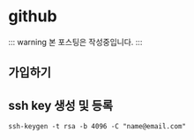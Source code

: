 # github

::: warning
본 포스팅은 작성중입니다.
:::

## 가입하기


## ssh key 생성 및 등록

```
ssh-keygen -t rsa -b 4096 -C "name@email.com"
```
